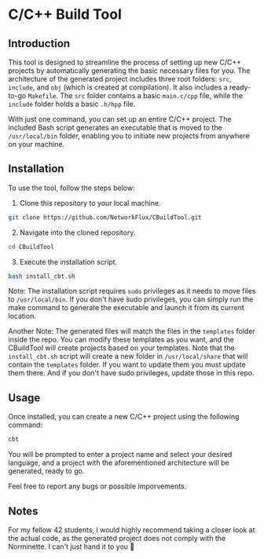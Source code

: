 # C/C++ Build Tool

## Introduction

This tool is designed to streamline the process of setting up new C/C++ projects by automatically generating the basic necessary files for you. The architecture of the generated project includes three root folders: `src`, `include`, and `obj` (which is created at compilation). It also includes a ready-to-go `Makefile`. The `src` folder contains a basic `main.c/cpp` file, while the `include` folder holds a basic `.h/hpp` file.

With just one command, you can set up an entire C/C++ project. The included Bash script generates an executable that is moved to the `/usr/local/bin` folder, enabling you to initiate new projects from anywhere on your machine.

## Installation

To use the tool, follow the steps below:

1. Clone this repository to your local machine.

```bash
git clone https://github.com/NetworkFlux/CBuildTool.git
```

2. Navigate into the cloned repository.

```bash
cd CBuildTool
```

3. Execute the installation script.

```bash
bash install_cbt.sh
```

Note: The installation script requires `sudo` privileges as it needs to move files to `/usr/local/bin`. If you don't have sudo privileges, you can simply run the make command to generate the executable and launch it from its current location.

Another Note: The generated files will match the files in the `templates` folder inside the repo. You can modify these templates as you want, and the CBuildTool will create projects based on your templates. Note that the `install_cbt.sh` script will create a new folder in `/usr/local/share` that will contain the `templates` folder. If you want to update them you must update them there. And if you don't have sudo privileges, update those in this repo.

## Usage

Once installed, you can create a new C/C++ project using the following command:

```bash
cbt
```

You will be prompted to enter a project name and select your desired language, and a project with the aforementioned architecture will be generated, ready to go.

Feel free to report any bugs or possible imporvements.

## Notes

For my fellow 42 students, I would highly recommend taking a closer look at the actual code, as the generated project does not comply with the Norminette. I can't just hand it to you 🤙
